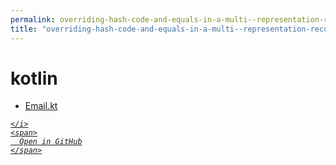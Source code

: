 ```yaml
---
permalink: overriding-hash-code-and-equals-in-a-multi--representation-record/email---ep/src/main/kotlin
title: "overriding-hash-code-and-equals-in-a-multi--representation-record/email---ep/src/main/kotlin"
---
```


# kotlin
<ul>
  <li>
    <a href="Email.kt">
      Email.kt
    </a>
  </li>
</ul>
<div class="social open-gh-btn my-4">
  <a class="btn btn-github" href="https://github.com/tobiasbriones/blog/tree/main/swe/dev/java/design/overriding-hash-code-and-equals-in-a-multi--representation-record/email---ep/src/main/kotlin" target="_blank">
    <i class="fab fa-github">
      
    </i>
    <span>
      Open in GitHub
    </span>
  </a>
</div>